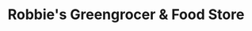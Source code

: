 ---
title: "Robbie's Greengrocer & Food Store"
url: /kilmacud/robbies-greengrocer-und-food-store/
shop: Gemüse & Obst
---